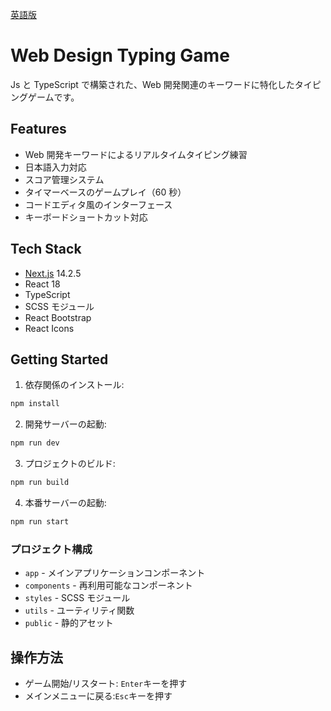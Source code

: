 [英語版](README.en.md)

# Web Design Typing Game

Js と TypeScript で構築された、Web 開発関連のキーワードに特化したタイピングゲームです。

## Features

-   Web 開発キーワードによるリアルタイムタイピング練習
-   日本語入力対応
-   スコア管理システム
-   タイマーベースのゲームプレイ（60 秒）
-   コードエディタ風のインターフェース
-   キーボードショートカット対応

## Tech Stack

-   [Next.js](https://nextjs.org/) 14.2.5
-   React 18
-   TypeScript
-   SCSS モジュール
-   React Bootstrap
-   React Icons

## Getting Started

1. 依存関係のインストール:

```sh
npm install
```

2. 開発サーバーの起動:

```sh
npm run dev
```

3. プロジェクトのビルド:

```sh
npm run build
```

4. 本番サーバーの起動:

```sh
npm run start
```

### プロジェクト構成

-   `app` - メインアプリケーションコンポーネント
-   `components` - 再利用可能なコンポーネント
-   `styles` - SCSS モジュール
-   `utils` - ユーティリティ関数
-   `public` - 静的アセット

## 操作方法

-   ゲーム開始/リスタート: `Enter`キーを押す
-   メインメニューに戻る:`Esc`キーを押す
